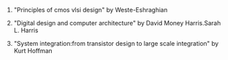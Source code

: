 1. "Principles of cmos vlsi design" by Weste-Eshraghian

2. "Digital design and computer architecture" by David Money Harris.Sarah L. Harris

3. "System integration:from transistor design to large scale integration" by Kurt Hoffman

